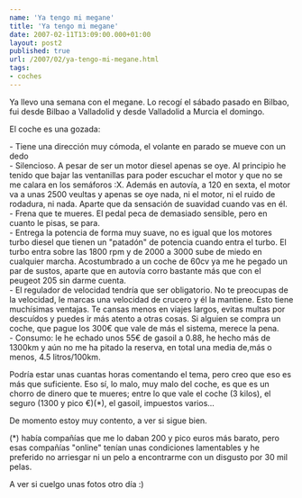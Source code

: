 ```yaml
---
name: 'Ya tengo mi megane'
title: 'Ya tengo mi megane'
date: 2007-02-11T13:09:00.000+01:00
layout: post2
published: true
url: /2007/02/ya-tengo-mi-megane.html
tags: 
- coches
---
```


Ya llevo una semana con el megane. Lo recogí el sábado pasado en Bilbao, fui desde Bilbao a Valladolid y desde Valladolid a Murcia el domingo.  
  
El coche es una gozada:  
  
\- Tiene una dirección muy cómoda, el volante en parado se mueve con un dedo  
\- Silencioso. A pesar de ser un motor diesel apenas se oye. Al principio he tenido que bajar las ventanillas para poder escuchar el motor y que no se me calara en los semáforos :X. Además en autovía, a 120 en sexta, el motor va a unas 2500 veultas y apenas se oye nada, ni el motor, ni el ruido de rodadura, ni nada. Aparte que da sensación de suavidad cuando vas en él.  
\- Frena que te mueres. El pedal peca de demasiado sensible, pero en cuanto le pisas, se para.  
\- Entrega la potencia de forma muy suave, no es igual que los motores turbo diesel que tienen un "patadón" de potencia cuando entra el turbo. El turbo entra sobre las 1800 rpm y de 2000 a 3000 sube de miedo en cualquier marcha. Acostumbrado a un coche de 60cv ya me he pegado un par de sustos, aparte que en autovía corro bastante más que con el peugeot 205 sin darme cuenta.  
\- El regulador de velocidad tendría que ser obligatorio. No te preocupas de la velocidad, le marcas una velocidad de crucero y él la mantiene. Esto tiene muchísimas ventajas. Te cansas menos en viajes largos, evitas multas por descuídos y puedes ir más atento a otras cosas. Si alguien se compra un coche, que pague los 300€ que vale de más el sistema, merece la pena.  
\- Consumo: le he echado unos 55€ de gasoil a 0.88, he hecho más de 1300km y aún no me ha pitado la reserva, en total una media de,más o menos, 4.5 litros/100km.  
  
Podría estar unas cuantas horas comentando el tema, pero creo que eso es más que suficiente. Eso sí, lo malo, muy malo del coche, es que es un chorro de dinero que te mueres; entre lo que vale el coche (3 kilos), el seguro (1300 y pico €)(\*), el gasoil, impuestos varios...  
  
De momento estoy muy contento, a ver si sigue bien.  
  
(\*) había compañías que me lo daban 200 y pico euros más barato, pero esas compañías "online" tenían unas condiciones lamentables y he preferido no arriesgar ni un pelo a encontrarme con un disgusto por 30 mil pelas.  
  
A ver si cuelgo unas fotos otro día :)